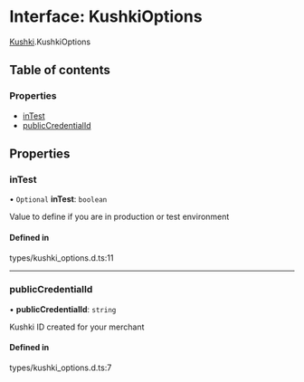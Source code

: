 # Interface: KushkiOptions

[Kushki](../wiki/Kushki).KushkiOptions

## Table of contents

### Properties

- [inTest](../wiki/Kushki.KushkiOptions#intest)
- [publicCredentialId](../wiki/Kushki.KushkiOptions#publiccredentialid)

## Properties

### inTest

• `Optional` **inTest**: `boolean`

Value to define if you are in production or test environment

#### Defined in

types/kushki_options.d.ts:11

___

### publicCredentialId

• **publicCredentialId**: `string`

Kushki ID created for your merchant

#### Defined in

types/kushki_options.d.ts:7
